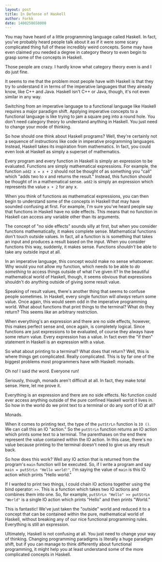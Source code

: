 ```yaml
---
layout: post
title: In Defense of Haskell
author: Forkk
date: 1400258658000
---
```


You may have heard of a little programming language called Haskell. In fact,
you've probably heard people talk about it as if it were some scary complicated
thing full of these incredibly weird concepts. Some may have even claimed you
needed a degree in category theory to even begin to grasp some of the concepts
in Haskell.

Those people are crazy. I hardly know what category theory even is and I do
just fine.

It seems to me that the problem most people have with Haskell is that they try
to understand it in terms of the imperative languages that they already know,
like C++ and Java. Haskell isn't C++ or Java, though, it's not even similar in
any way.

Switching from an imperative language to a functional language like Haskell
requires a major paradigm shift. Applying imperative concepts to a functional
language is like trying to jam a square peg into a round hole. You don't need
category theory to understand anything in Haskell. You just need to change your
mode of thinking.

So how should one think about Haskell programs? Well, they're certainly not a
sequence of instructions like code in imperative programming languages. Instead,
Haskell takes its inspiration from mathematics. In fact, you could even look at
Haskell as simply a superset of mathematics.

Every program and every function in Haskell is simply an expression to be evaluated.
Functions are simply mathematical expressions. For example, the function
`add2 x = x + 2` should not be thought of as something you "call" which "adds two to
x and returns the result." Instead, this function should be thought of in a mathematical
sense. `add2` is simply an expression which represents the value `x + 2` for any x.

When you think of functions as mathematical expressions, you can then begin to
understand some of the concepts in Haskell that may have sounded confusing at
first. For example, I'm sure you've heard people say that functions in Haskell
have no side effects. This means that no function in Haskell can access any
variable other than its arguments.

The concept of "no side effects" sounds silly at first, but when you consider
functions mathematically, it makes complete sense. Mathematical functions don't
touch outside values. In fact, all a function is is something that takes an input
and produces a result based on the input. When you consider functions this way,
suddenly, it makes sense. Functions *shouldn't* be able to take any outside input
at all.

In an imperative language, this concept would make no sense whatsoever. Why would
you not allow my function, which needs to be able to *do something* to access
things outside of what I've given it? In the beautiful mathematical world of Haskell,
though, it seems obvious that expressions shouldn't do anything outside of giving
some result value.

Speaking of result values, there's another thing that seems to confuse people
sometimes. In Haskell, every single function will *always* return some value.
Once again, this would seem odd in the imperative programming world. What about
functions that print things to the terminal? What do they return? This seems
like an arbitrary restriction.

When everything's an expression and there are no side effects, however, this
makes perfect sense and, once again, is completely logical. Since functions are
just expressions to be evaluated, of course they always have some return value.
Every expression has a value. In fact even the "if then" statement in Haskell is
an expression with a value.

So what about printing to a terminal? What does that return? Well, this is where
things get complicated. Really complicated. This is by far one of the biggest
problems most programmers have with Haskell: monads.

Oh no! I said *the* word. Everyone run!

Seriously, though, monads aren't difficult at all. In fact, they make total sense.
Here, let me prove it.

Everything is an expression and there are no side effects. No function could ever
access anything outside of the pure confined Haskell world it lives in. So how
in the world do we print text to a terminal or do any sort of IO at all?

Monads.

When it comes to printing text, the type of the `putStrLn` function is `IO ()`.
We can call this an IO "action." So the `putStrLn` function returns an IO action
which prints some text to a terminal. The parenthases on the end there represent
the value contained within the IO action. In this case, there's no value because
printing to the terminal doesn't need to give us any result back.

So how does this work? Well any IO action that is returned from the program's 
`main` function will be executed. So, if I write a program and say
`main = putStrLn "Hello world!"`, I'm saying the value of `main` is this IO
action which prints "Hello world."

If I wanted to print two things, I could chain IO actions together using the bind
operator: `>>`. This is a function which takes two IO actions and combines them
into one. So, for example, `putStrLn "Hello" >> putStrLn "World"` is a single IO
action which prints "Hello" and then prints "World."

This is fantastic! We've just taken the "outside" world and reduced it to a concept
that can be contained within the pure, mathematical world of Haskell, without
breaking any of our nice functional programming rules. Everything is still an
expression.

Ultimately, Haskell is not confusing at all. You just need to change your way of
thinking. Changing programming paradigms is literally a huge paradigm shift, but
if you can manage to think differently about functional programming, it might
help you at least understand some of the more complicated concepts in Haskell.

